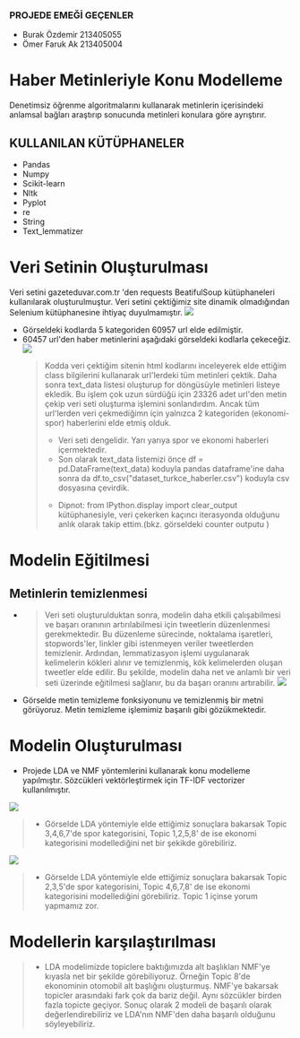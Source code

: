 ### PROJEDE EMEĞİ GEÇENLER

- Burak Özdemir 213405055
- Ömer Faruk Ak 213405004

# Haber Metinleriyle Konu Modelleme

Denetimsiz öğrenme algoritmalarını kullanarak metinlerin içerisindeki anlamsal bağları araştırıp sonucunda metinleri konulara göre ayrıştırır.

## KULLANILAN KÜTÜPHANELER

- Pandas
- Numpy
- Scikit-learn
- Nltk
- Pyplot
- re
- String
- Text_lemmatizer

# Veri Setinin Oluşturulması

Veri setini gazeteduvar.com.tr 'den requests BeatifulSoup kütüphaneleri kullanılarak oluşturulmuştur. Veri setini çektiğimiz site dinamik olmadığından Selenium kütüphanesine ihtiyaç duyulmamıştır.
![](burak.jpg)

- Görseldeki kodlarda 5 kategoriden 60957 url elde edilmiştir.
- 60457 url'den haber metinlerini aşağıdaki görseldeki kodlarla çekeceğiz.
  ![](burak1.jpg)
  > Kodda veri çektiğim sitenin html kodlarını inceleyerek elde ettiğim class bilgilerini kullanarak url'lerdeki tüm metinleri çektik. Daha sonra text_data listesi oluşturup for döngüsüyle metinleri listeye ekledik. Bu işlem çok uzun sürdüğü için 23326 adet url'den metin çekip veri seti oluşturma işlemini sonlandırdım. Ancak tüm url'lerden veri çekmediğimn için yalnızca 2 kategoriden (ekonomi-spor) haberlerini elde etmiş olduk.
  >
  > - Veri seti dengelidir. Yarı yarıya spor ve ekonomi haberleri içermektedir.
  > - Son olarak text_data listemizi önce df = pd.DataFrame(text_data) koduyla pandas dataframe'ine daha sonra da df.to_csv("dataset_turkce_haberler.csv") koduyla csv dosyasına çevirdik.
  >
  > * Dipnot: from IPython.display import clear_output kütüphanesiyle, veri çekerken kaçıncı iterasyonda olduğunu anlık olarak takip ettim.(bkz. görseldeki counter outputu )

# Modelin Eğitilmesi

## Metinlerin temizlenmesi

- > Veri seti oluşturulduktan sonra, modelin daha etkili çalışabilmesi ve başarı oranının artırılabilmesi için tweetlerin düzenlenmesi gerekmektedir. Bu düzenleme sürecinde, noktalama işaretleri, stopwords'ler, linkler gibi istenmeyen veriler tweetlerden temizlenir. Ardından, lemmatizasyon işlemi uygulanarak kelimelerin kökleri alınır ve temizlenmiş, kök kelimelerden oluşan tweetler elde edilir. Bu şekilde, modelin daha net ve anlamlı bir veri seti üzerinde eğitilmesi sağlanır, bu da başarı oranını artırabilir.
  > ![](burak2.jpg)
- Görselde metin temizleme fonksiyonunu ve temizlenmiş bir metni görüyoruz. Metin temizleme işlemimiz başarılı gibi gözükmektedir.

# Modelin Oluşturulması

- Projede LDA ve NMF yöntemlerini kullanarak konu modelleme yapılmıştır. Sözcükleri vektörleştirmek için TF-IDF vectorizer kullanılmıştır.

![](burak3.jpg)

> - Görselde LDA yöntemiyle elde ettiğimiz sonuçlara bakarsak Topic 3,4,6,7'de spor kategorisini, Topic 1,2,5,8' de ise ekonomi kategorisini modellediğini net bir şekikde görebiliriz.

![](burak4.jpg)

> - Görselde LDA yöntemiyle elde ettiğimiz sonuçlara bakarsak Topic 2,3,5'de spor kategorisini, Topic 4,6,7,8' de ise ekonomi kategorisini modellediğini görebiliriz. Topic 1 içinse yorum yapmamız zor.

# Modellerin karşılaştırılması

> - LDA modelimizde topiclere baktığımızda alt başlıkları NMF'ye kıyasla net bir şekilde görebiliyoruz. Örneğin Topic 8'de ekonominin otomobil alt başlığını oluşturmuş. NMF'ye bakarsak topicler arasındaki fark çok da bariz değil. Aynı sözcükler birden fazla topicte geçiyor. Sonuç olarak 2 modeli de başarılı olarak değerlendirebiliriz ve LDA'nın NMF'den daha başarılı olduğunu söyleyebiliriz.
